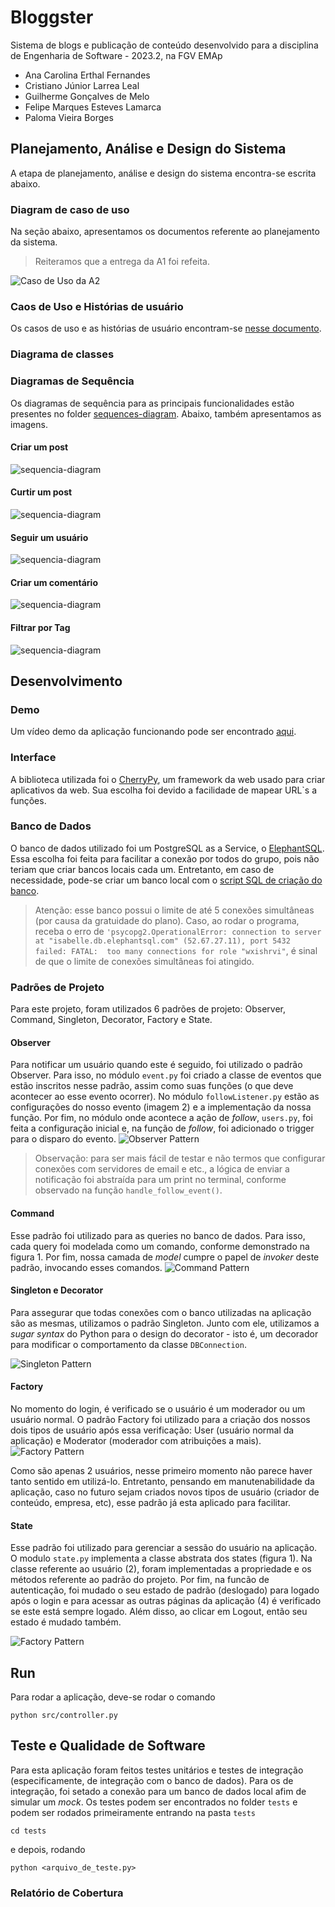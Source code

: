 # Bloggster
Sistema de blogs e publicação de conteúdo desenvolvido para a disciplina de Engenharia de Software - 2023.2, na FGV EMAp

- Ana Carolina Erthal Fernandes 
- Cristiano Júnior Larrea Leal
- Guilherme Gonçalves de Melo
- Felipe Marques Esteves Lamarca
- Paloma Vieira Borges

## Planejamento, Análise e Design do Sistema

A etapa de planejamento, análise e design do sistema encontra-se escrita abaixo.

### Diagram de caso de uso

Na seção abaixo, apresentamos os documentos referente ao planejamento da sistema. 
> Reiteramos que a entrega da A1 foi refeita.

![Caso de Uso da A2](./docs/use-cases/case-use-a1.jpeg)

### Caos de Uso e Histórias de usuário

Os casos de uso e as histórias de usuário encontram-se [nesse documento](docs/planejamento-sistema.pdf).

### Diagrama de classes


### Diagramas de Sequência

Os diagramas de sequência para as principais funcionalidades estão presentes no folder [sequences-diagram](./docs/sequences-diagram/). Abaixo, também apresentamos as imagens.

#### Criar um post
![sequencia-diagram](./docs/sequences-diagram/create_new_post.png)

#### Curtir um post
![sequencia-diagram](./docs/sequences-diagram/like_post.png)

#### Seguir um usuário
![sequencia-diagram](./docs/sequences-diagram/follow_user.png)

#### Criar um comentário
![sequencia-diagram](./docs/sequences-diagram/create_new_comment.png)

#### Filtrar por Tag
![sequencia-diagram](./docs/sequences-diagram/filter_by_tag.png)

## Desenvolvimento

### Demo
Um vídeo demo da aplicação funcionando pode ser encontrado [aqui](url_para_o_video.).

### Interface
A biblioteca utilizada foi o [CherryPy](https://docs.cherrypy.dev/en/latest/), um framework da web usado para criar aplicativos da web. Sua escolha foi devido a facilidade de mapear URL`s a funções.

### Banco de Dados
O banco de dados utilizado foi um PostgreSQL as a Service, o [ElephantSQL](https://www.elephantsql.com/). Essa escolha foi feita para facilitar a conexão por todos do grupo, pois não teriam que criar bancos locais cada um. Entretanto, em caso de necessidade, pode-se criar um banco local com o [script SQL de criação do banco](./docs/create_database.sql).

> Atenção: esse banco possui o limite de até 5 conexões simultâneas (por causa da gratuidade do plano). Caso, ao rodar o programa, receba o erro de  `'psycopg2.OperationalError: connection to server at "isabelle.db.elephantsql.com" (52.67.27.11), port 5432 failed: FATAL:  too many connections for role "wxishrvi"`, é sinal de que o limite de conexões simultâneas foi atingido.

### Padrões de Projeto
Para este projeto, foram utilizados 6 padrões de projeto: Observer, Command, Singleton, Decorator, Factory e State.

#### Observer
Para notificar um usuário quando este é seguido, foi utilizado o padrão Observer. Para isso, no módulo `event.py` foi criado a classe de eventos que estão inscritos nesse padrão, assim como suas funções (o que deve acontecer ao esse evento ocorrer). No módulo `followListener.py` estão as configurações do nosso evento (imagem 2) e a implementação da nossa função. Por fim, no módulo onde acontece a ação de *follow*, `users.py`, foi feita a configuração inicial e, na função de *follow*, foi adicionado o trigger para o disparo do evento.
![Observer Pattern](./docs/observer.png)

> Observação: para ser mais fácil de testar e não termos que configurar conexões com servidores de email e etc., a lógica de enviar a notificação foi abstraída para um print no terminal, conforme observado na função `handle_follow_event()`.

#### Command
Esse padrão foi utilizado para as queries no banco de dados. Para isso, cada query foi modelada como um comando, conforme demonstrado na figura 1. Por fim, nossa camada de *model* cumpre o papel de *invoker* deste padrão, invocando esses comandos. 
![Command Pattern](./docs/command.png)


#### Singleton e Decorator
Para assegurar que todas conexões com o banco utilizadas na aplicação são as mesmas, utilizamos o padrão Singleton. Junto com ele, utilizamos a *sugar syntax* do Python para o design do decorator - isto é, um decorador para modificar o comportamento da classe `DBConnection`.

![Singleton Pattern](./docs/singleton_decorator.png)

#### Factory
No momento do login, é verificado se o usuário é um moderador ou um usuário normal. O padrão Factory foi utilizado para a criação dos nossos dois tipos de usuário após essa verificação: User (usuário normal da aplicação) e Moderator (moderador com atribuições a mais). 
![Factory Pattern](./docs/factory.png)

Como são apenas 2 usuários, nesse primeiro momento não parece haver tanto sentido em utilizá-lo. Entretanto, pensando em manutenabilidade da aplicação, caso no futuro sejam criados novos tipos de usuário (criador de conteúdo, empresa, etc), esse padrão já esta aplicado para facilitar.

#### State
Esse padrão foi utilizado para gerenciar a sessão do usuário na aplicação. O modulo `state.py` implementa a classe abstrata dos states (figura 1).  Na classe referente ao usuário (2), foram implementadas a propriedade e os métodos referente ao padrão do projeto. Por fim, na funcão de autenticação, foi mudado o seu estado de padrão (deslogado) para logado após o login e para acessar as outras páginas da aplicação (4) é verificado se este está sempre logado. Além disso, ao clicar em Logout, então seu estado é mudado também.

![Factory Pattern](./docs/state.png)

## Run
Para rodar a aplicação, deve-se rodar o comando
```
python src/controller.py
```


## Teste e Qualidade de Software

Para esta aplicação foram feitos testes unitários e testes de integração (especificamente, de integração com o banco de dados).
Para os de integração, foi setado a conexão para um banco de dados local afim de simular um *mock*.
Os testes podem ser encontrados no folder `tests` e podem ser rodados primeiramente entrando na pasta `tests`
```
cd tests
```
e depois, rodando
```
python <arquivo_de_teste.py>
```

### Relatório de Cobertura